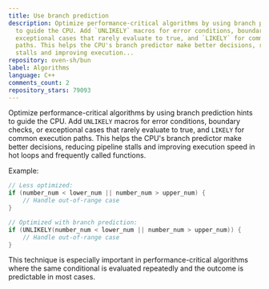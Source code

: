 ```yaml
---
title: Use branch prediction
description: Optimize performance-critical algorithms by using branch prediction hints
  to guide the CPU. Add `UNLIKELY` macros for error conditions, boundary checks, or
  exceptional cases that rarely evaluate to true, and `LIKELY` for common execution
  paths. This helps the CPU's branch predictor make better decisions, reducing pipeline
  stalls and improving execution...
repository: oven-sh/bun
label: Algorithms
language: C++
comments_count: 2
repository_stars: 79093
---
```


Optimize performance-critical algorithms by using branch prediction hints to guide the CPU. Add `UNLIKELY` macros for error conditions, boundary checks, or exceptional cases that rarely evaluate to true, and `LIKELY` for common execution paths. This helps the CPU's branch predictor make better decisions, reducing pipeline stalls and improving execution speed in hot loops and frequently called functions.

Example:
```cpp
// Less optimized:
if (number_num < lower_num || number_num > upper_num) {
    // Handle out-of-range case
}

// Optimized with branch prediction:
if (UNLIKELY(number_num < lower_num || number_num > upper_num)) {
    // Handle out-of-range case
}
```

This technique is especially important in performance-critical algorithms where the same conditional is evaluated repeatedly and the outcome is predictable in most cases.